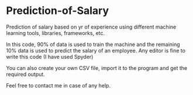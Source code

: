 # Prediction-of-Salary
Prediction of salary based on yr of experience using different machine learning tools, libraries, frameworks, etc.

In this code, 90% of data is used to train the machine and the remaining 10% data is used to predict the salary of an employee.
Any editor is fine to write this code (I have used Spyder)

You can also create your own CSV file, import it to the program and get the required output.

Feel free to contact me in case of any help.
